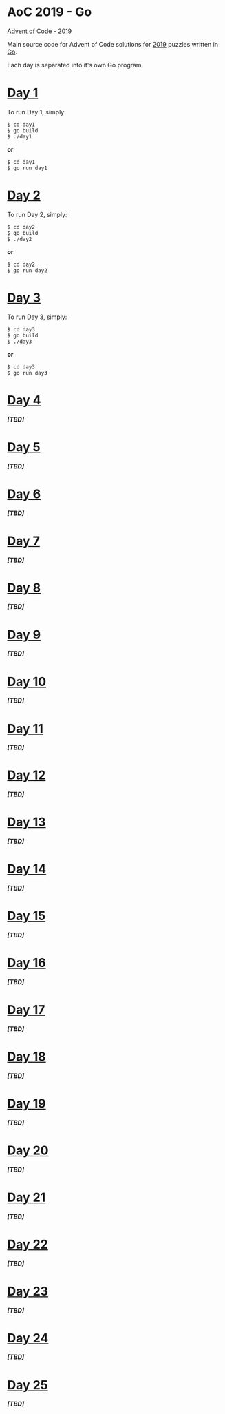 # AoC 2019 - Go

[Advent of Code - 2019](https://adventofcode.com/2019)

Main source code for Advent of Code solutions for [2019](https://adventofcode.com/2019) puzzles written in [Go](https://golang.org/).

Each day is separated into it's own Go program.

# [Day 1](https://adventofcode.com/2019/day/1)
To run Day 1, simply:
```
$ cd day1
$ go build
$ ./day1
```
**or**

```
$ cd day1
$ go run day1
```

# [Day 2](https://adventofcode.com/2019/day/2)
To run Day 2, simply:
```
$ cd day2
$ go build
$ ./day2
```
**or**

```
$ cd day2
$ go run day2
```

# [Day 3](https://adventofcode.com/2019/day/3)
To run Day 3, simply:
```
$ cd day3
$ go build
$ ./day3
```
**or**

```
$ cd day3
$ go run day3
```

# [Day 4](https://adventofcode.com/2019/day/4)

_**[TBD]**_

# [Day 5](https://adventofcode.com/2019/day/5)

_**[TBD]**_

# [Day 6](https://adventofcode.com/2019/day/6)

_**[TBD]**_

# [Day 7](https://adventofcode.com/2019/day/7)

_**[TBD]**_

# [Day 8](https://adventofcode.com/2019/day/8)

_**[TBD]**_

# [Day 9](https://adventofcode.com/2019/day/9)

_**[TBD]**_

# [Day 10](https://adventofcode.com/2019/day/10)

_**[TBD]**_

# [Day 11](https://adventofcode.com/2019/day/11)

_**[TBD]**_

# [Day 12](https://adventofcode.com/2019/day/12)

_**[TBD]**_

# [Day 13](https://adventofcode.com/2019/day/13)

_**[TBD]**_

# [Day 14](https://adventofcode.com/2019/day/14)

_**[TBD]**_

# [Day 15](https://adventofcode.com/2019/day/15)

_**[TBD]**_

# [Day 16](https://adventofcode.com/2019/day/16)

_**[TBD]**_

# [Day 17](https://adventofcode.com/2019/day/17)

_**[TBD]**_

# [Day 18](https://adventofcode.com/2019/day/18)

_**[TBD]**_

# [Day 19](https://adventofcode.com/2019/day/19)

_**[TBD]**_

# [Day 20](https://adventofcode.com/2019/day/20)

_**[TBD]**_

# [Day 21](https://adventofcode.com/2019/day/21)

_**[TBD]**_

# [Day 22](https://adventofcode.com/2019/day/22)

_**[TBD]**_

# [Day 23](https://adventofcode.com/2019/day/23)

_**[TBD]**_

# [Day 24](https://adventofcode.com/2019/day/24)

_**[TBD]**_

# [Day 25](https://adventofcode.com/2019/day/25)

_**[TBD]**_
